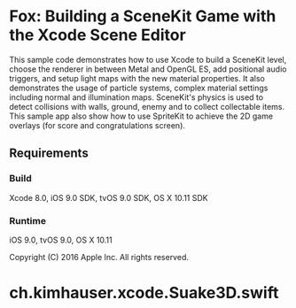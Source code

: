 # Fox: Building a SceneKit Game with the Xcode Scene Editor

This sample code demonstrates how to use Xcode to build a SceneKit level, choose the renderer in between Metal and OpenGL ES, add positional audio triggers, and setup light maps with the new material properties.
It also demonstrates the usage of particle systems, complex material settings including normal and illumination maps. SceneKit's physics is used to detect collisions with walls, ground, enemy and to collect collectable items.
This sample app also show how to use SpriteKit to achieve the 2D game overlays (for score and congratulations screen).

## Requirements

### Build

Xcode 8.0, iOS 9.0 SDK, tvOS 9.0 SDK, OS X 10.11 SDK

### Runtime

iOS 9.0, tvOS 9.0, OS X 10.11

Copyright (C) 2016 Apple Inc. All rights reserved.
# ch.kimhauser.xcode.Suake3D.swift
